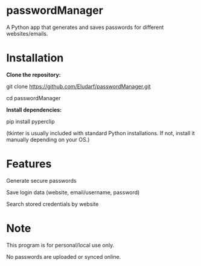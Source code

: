 # passwordManager
A Python app that generates and saves passwords for different websites/emails.

# Installation
**Clone the repository:**

git clone https://github.com/Eludarf/passwordManager.git

cd passwordManager

**Install dependencies:**

pip install pyperclip

(tkinter is usually included with standard Python installations. If not, install it manually depending on your OS.)

# Features
Generate secure passwords

Save login data (website, email/username, password)

Search stored credentials by website

# Note
This program is for personal/local use only.

No passwords are uploaded or synced online.
